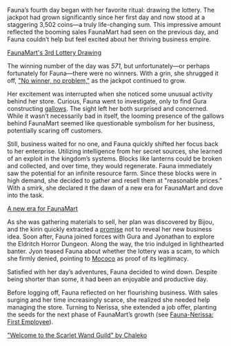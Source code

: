 <!-- title: Ceres Fauna -->
<!-- status: Alive -->

Fauna’s fourth day began with her favorite ritual: drawing the lottery. The jackpot had grown significantly since her first day and now stood at a staggering 3,502 coins—a truly life-changing sum. This impressive amount reflected the booming sales FaunaMart had seen on the previous day, and Fauna couldn’t help but feel excited about her thriving business empire.

[FaunaMart's 3rd Lottery Drawing](#embed:https://www.youtube.com/live/E2JxBxhda9I?t=247)

The winning number of the day was _571_, but unfortunately—or perhaps fortunately for Fauna—there were no winners. With a grin, she shrugged it off, ["No winner, no problem,"](https://www.youtube.com/live/E2JxBxhda9I?feature=shared&t=736) as the jackpot continued to grow.

Her excitement was interrupted when she noticed some unusual activity behind her store. Curious, Fauna went to investigate, only to find Gura constructing [gallows](https://www.youtube.com/live/E2JxBxhda9I?feature=shared&t=767). The sight left her both surprised and concerned. While it wasn’t necessarily bad in itself, the looming presence of the gallows behind FaunaMart seemed like questionable symbolism for her business, potentially scaring off customers.

Still, business waited for no one, and Fauna quickly shifted her focus back to her enterprise. Utilizing intelligence from her secret sources, she learned of an exploit in the kingdom’s systems. Blocks like lanterns could be broken and collected, and over time, they would regenerate. Fauna immediately saw the potential for an infinite resource farm. Since these blocks were in high demand, she decided to gather and resell them at "reasonable prices." With a smirk, she declared it the dawn of a new era for FaunaMart and dove into the task.

[A new era for FaunaMart](#embed:https://www.youtube.com/live/E2JxBxhda9I?t=1010)

As she was gathering materials to sell, her plan was discovered by Bijou, and the kirin quickly extracted a [promise](https://www.youtube.com/live/E2JxBxhda9I?feature=shared&t=1100) not to reveal her new business idea. Soon after, Fauna joined forces with Gura and Jyonathan to explore the Eldritch Horror Dungeon. Along the way, the trio indulged in lighthearted banter. Jyon teased Fauna about whether the lottery was a scam, to which she firmly denied, pointing to [Mococo](https://www.youtube.com/live/E2JxBxhda9I?feature=shared&t=1621) as proof of its legitimacy.

Satisfied with her day’s adventures, Fauna decided to wind down. Despite being shorter than some, it had been an enjoyable and productive day.

Before logging off, Fauna reflected on her flourishing business. With sales surging and her time increasingly scarce, she realized she needed help managing the store. Turning to Nerissa, she extended a job offer, planting the seeds for the next phase of FaunaMart’s growth (see [Fauna-Nerissa: First Employee](#edge:fauna-nerissa)).

["Welcome to the Scarlet Wand Guild" by Chaleko](https://x.com/Chalek0/status/1831120630860963872)